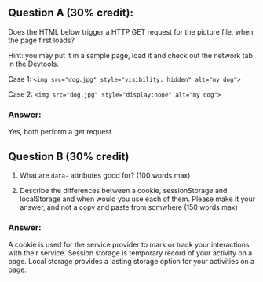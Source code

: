 ## Question A (30% credit): 

Does the HTML below trigger a HTTP GET request for the picture file, when the page first loads?  

Hint: you may put it in a sample page, load it and check out the network tab in the Devtools.

Case 1:
    `<img src="dog.jpg" style="visibility: hidden" alt="my dog">`

Case 2:
    `<img src="dog.jpg" style="display:none" alt="my dog">`

### Answer:
Yes, both perform a get request

## Question B (30% credit)

1. What are `data-` attributes good for? (100 words max)

2. Describe the differences between a cookie, sessionStorage and localStorage and when would you use each of them. Please make it your answer, and not a copy and paste from somwhere (150 words max)

### Answer:
A cookie is used for the service provider to mark or track your interactions with their service. Session storage is temporary record of your activity on a page. Local storage provides a lasting  storage option for your activities on a page.